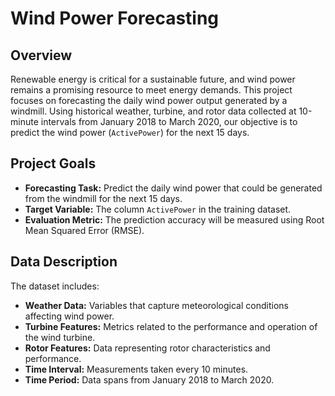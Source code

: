 # Wind Power Forecasting

## Overview

Renewable energy is critical for a sustainable future, and wind power remains a promising resource to meet energy demands. This project focuses on forecasting the daily wind power output generated by a windmill. Using historical weather, turbine, and rotor data collected at 10-minute intervals from January 2018 to March 2020, our objective is to predict the wind power (`ActivePower`) for the next 15 days.

## Project Goals

- **Forecasting Task:** Predict the daily wind power that could be generated from the windmill for the next 15 days.
- **Target Variable:** The column `ActivePower` in the training dataset.
- **Evaluation Metric:** The prediction accuracy will be measured using Root Mean Squared Error (RMSE).

## Data Description

The dataset includes:

- **Weather Data:** Variables that capture meteorological conditions affecting wind power.
- **Turbine Features:** Metrics related to the performance and operation of the wind turbine.
- **Rotor Features:** Data representing rotor characteristics and performance.
- **Time Interval:** Measurements taken every 10 minutes.
- **Time Period:** Data spans from January 2018 to March 2020.